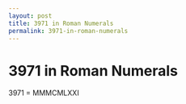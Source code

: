 ```yaml
---
layout: post
title: 3971 in Roman Numerals
permalink: 3971-in-roman-numerals
---
```


# 3971 in Roman Numerals

3971 = MMMCMLXXI

